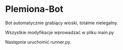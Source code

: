 # Plemiona-Bot
Bot automatycznie grabiący wioski, totalnie nielegalny.


Wszystkie modyfikacje wprowadzać w pliku main.py

Następnie uruchomić runner.py.
